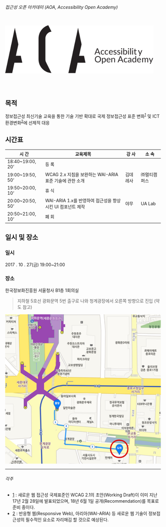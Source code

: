 ###### 접근성 오픈 아카데미 (AOA, Accessibility Open Academy)

<br>

<img src="ASSETS/AOA_logo.svg" alt="AOA, Accessibility Open Academy" width="480">

<br><br>

## 목적

정보접근성 최신기술 교육을 통한 기술 기반 확대로 국제 정보접근성 표준 변화<sup>[1](#각주)</sup> 및 ICT 환경변화<sup>[2](#각주)</sup>에 선제적 대응


## 시간표

시 간 | 교육제목 | 강 사 | 소 속
---|---|---|---|
18:40~19:00, 20‘ | 등 록
19:00~19:50, 50‘ | WCAG 2.x 지침을 보완하는 WAI-ARIA 표준 기술에 관한 소개 | 김데레사 | ㈜멀티캠퍼스
19:50~20:00, 10‘ | 휴 식
20:00~20:50, 50‘ | WAI-ARIA 1.x를 반영하여 접근성을 향상시킨 UI 컴포넌트 제작 | 야무 | UA Lab
20:50~21:00, 10‘ | 폐 회


## 일시 및 장소

### 일시
2017 . 10 . 27(금) 19:00~21:00

### 장소
한국정보화진흥원 서울청사 B1층 1회의실

> 지하철 5호선 광화문역 5번 출구로 나와 청계광장에서 오른쪽 방향으로 진입 (약도 참고)

<img src="./ASSETS/map.jpg" width="580">

---

###### 각주

- [1](#목적) : 새로운 웹 접근성 국제표준인 WCAG 2.1의 초안(Working Draft)이 이미 지난 17년 2월 28일에 발표되었으며, 18년 6월 1일 공개(Recommendation)를 목표로 준비 중이다.
- [2](#목적) : 반응형 웹(Responsive Web), 아리아(WAI-ARIA) 등 새로운 웹 기술이 정보접근성의 필수적인 요소로 자리매김 할 것으로 예상된다.
